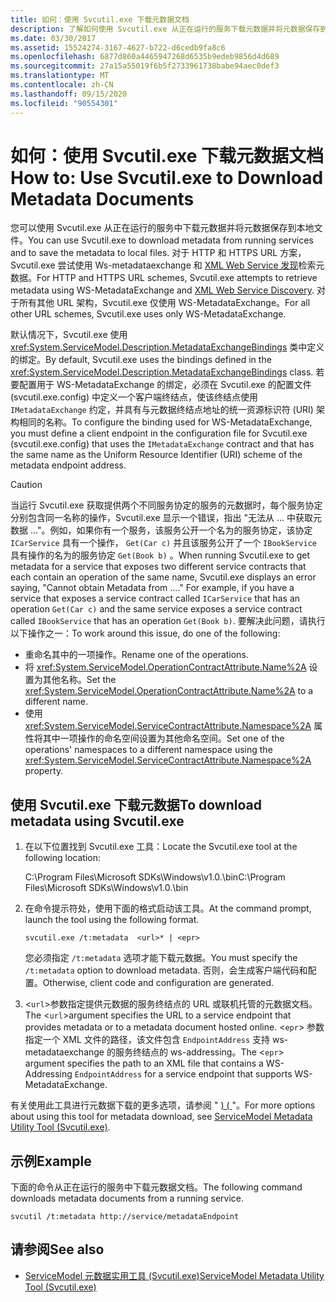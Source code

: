 ```yaml
---
title: 如何：使用 Svcutil.exe 下载元数据文档
description: 了解如何使用 Svcutil.exe 从正在运行的服务下载元数据并将元数据保存到本地文件。
ms.date: 03/30/2017
ms.assetid: 15524274-3167-4627-b722-d6cedb9fa8c6
ms.openlocfilehash: 6877d860a4465947268d6535b9edeb9856d4d689
ms.sourcegitcommit: 27a15a55019f6b5f2733961738babe94aec0def3
ms.translationtype: MT
ms.contentlocale: zh-CN
ms.lasthandoff: 09/15/2020
ms.locfileid: "90554301"
---
```

# <a name="how-to-use-svcutilexe-to-download-metadata-documents"></a><span data-ttu-id="0c2cb-103">如何：使用 Svcutil.exe 下载元数据文档</span><span class="sxs-lookup"><span data-stu-id="0c2cb-103">How to: Use Svcutil.exe to Download Metadata Documents</span></span>
<span data-ttu-id="0c2cb-104">您可以使用 Svcutil.exe 从正在运行的服务中下载元数据并将元数据保存到本地文件。</span><span class="sxs-lookup"><span data-stu-id="0c2cb-104">You can use Svcutil.exe to download metadata from running services and to save the metadata to local files.</span></span> <span data-ttu-id="0c2cb-105">对于 HTTP 和 HTTPS URL 方案，Svcutil.exe 尝试使用 Ws-metadataexchange 和 [XML Web Service 发现](/previous-versions/dotnet/netframework-4.0/fxx6cfx2(v=vs.100))检索元数据。</span><span class="sxs-lookup"><span data-stu-id="0c2cb-105">For HTTP and HTTPS URL schemes, Svcutil.exe attempts to retrieve metadata using WS-MetadataExchange and [XML Web Service Discovery](/previous-versions/dotnet/netframework-4.0/fxx6cfx2(v=vs.100)).</span></span> <span data-ttu-id="0c2cb-106">对于所有其他 URL 架构，Svcutil.exe 仅使用 WS-MetadataExchange。</span><span class="sxs-lookup"><span data-stu-id="0c2cb-106">For all other URL schemes, Svcutil.exe uses only WS-MetadataExchange.</span></span>  
  
 <span data-ttu-id="0c2cb-107">默认情况下，Svcutil.exe 使用 <xref:System.ServiceModel.Description.MetadataExchangeBindings> 类中定义的绑定。</span><span class="sxs-lookup"><span data-stu-id="0c2cb-107">By default, Svcutil.exe uses the bindings defined in the <xref:System.ServiceModel.Description.MetadataExchangeBindings> class.</span></span> <span data-ttu-id="0c2cb-108">若要配置用于 WS-MetadataExchange 的绑定，必须在 Svcutil.exe 的配置文件 (svcutil.exe.config) 中定义一个客户端终结点，使该终结点使用 `IMetadataExchange` 约定，并具有与元数据终结点地址的统一资源标识符 (URI) 架构相同的名称。</span><span class="sxs-lookup"><span data-stu-id="0c2cb-108">To configure the binding used for WS-MetadataExchange, you must define a client endpoint in the configuration file for Svcutil.exe (svcutil.exe.config) that uses the `IMetadataExchange` contract and that has the same name as the Uniform Resource Identifier (URI) scheme of the metadata endpoint address.</span></span>  
  
> [!CAUTION]
> <span data-ttu-id="0c2cb-109">当运行 Svcutil.exe 获取提供两个不同服务协定的服务的元数据时，每个服务协定分别包含同一名称的操作，Svcutil.exe 显示一个错误，指出 "无法从 ... 中获取元数据 ..."。例如，如果你有一个服务，该服务公开一个名为的服务协定，该协定 `ICarService` 具有一个操作， `Get(Car c)` 并且该服务公开了一个 `IBookService` 具有操作的名为的服务协定 `Get(Book b)` 。</span><span class="sxs-lookup"><span data-stu-id="0c2cb-109">When running Svcutil.exe to get metadata for a service that exposes two different service contracts that each contain an operation of the same name, Svcutil.exe displays an error saying, "Cannot obtain Metadata from ...." For example, if you have a service that exposes a service contract called `ICarService` that has an operation `Get(Car c)` and the same service exposes a service contract called `IBookService` that has an operation `Get(Book b)`.</span></span> <span data-ttu-id="0c2cb-110">要解决此问题，请执行以下操作之一：</span><span class="sxs-lookup"><span data-stu-id="0c2cb-110">To work around this issue, do one of the following:</span></span>
>
> - <span data-ttu-id="0c2cb-111">重命名其中的一项操作。</span><span class="sxs-lookup"><span data-stu-id="0c2cb-111">Rename one of the operations.</span></span>
> - <span data-ttu-id="0c2cb-112">将 <xref:System.ServiceModel.OperationContractAttribute.Name%2A> 设置为其他名称。</span><span class="sxs-lookup"><span data-stu-id="0c2cb-112">Set the <xref:System.ServiceModel.OperationContractAttribute.Name%2A> to a different name.</span></span>
> - <span data-ttu-id="0c2cb-113">使用 <xref:System.ServiceModel.ServiceContractAttribute.Namespace%2A> 属性将其中一项操作的命名空间设置为其他命名空间。</span><span class="sxs-lookup"><span data-stu-id="0c2cb-113">Set one of the operations' namespaces to a different namespace using the <xref:System.ServiceModel.ServiceContractAttribute.Namespace%2A> property.</span></span>
  
## <a name="to-download-metadata-using-svcutilexe"></a><span data-ttu-id="0c2cb-114">使用 Svcutil.exe 下载元数据</span><span class="sxs-lookup"><span data-stu-id="0c2cb-114">To download metadata using Svcutil.exe</span></span>  
  
1. <span data-ttu-id="0c2cb-115">在以下位置找到 Svcutil.exe 工具：</span><span class="sxs-lookup"><span data-stu-id="0c2cb-115">Locate the Svcutil.exe tool at the following location:</span></span>  
  
     <span data-ttu-id="0c2cb-116">C:\Program Files\Microsoft SDKs\Windows\v1.0.\bin</span><span class="sxs-lookup"><span data-stu-id="0c2cb-116">C:\Program Files\Microsoft SDKs\Windows\v1.0.\bin</span></span>  
  
2. <span data-ttu-id="0c2cb-117">在命令提示符处，使用下面的格式启动该工具。</span><span class="sxs-lookup"><span data-stu-id="0c2cb-117">At the command prompt, launch the tool using the following format.</span></span>  
  
    ```console
    svcutil.exe /t:metadata  <url>* | <epr>  
    ```  
  
     <span data-ttu-id="0c2cb-118">您必须指定 `/t:metadata` 选项才能下载元数据。</span><span class="sxs-lookup"><span data-stu-id="0c2cb-118">You must specify the `/t:metadata` option to download metadata.</span></span> <span data-ttu-id="0c2cb-119">否则，会生成客户端代码和配置。</span><span class="sxs-lookup"><span data-stu-id="0c2cb-119">Otherwise, client code and configuration are generated.</span></span>  
  
3. <span data-ttu-id="0c2cb-120"><`url`>参数指定提供元数据的服务终结点的 URL 或联机托管的元数据文档。</span><span class="sxs-lookup"><span data-stu-id="0c2cb-120">The <`url`>argument specifies the URL to a service endpoint that provides metadata or to a metadata document hosted online.</span></span> <span data-ttu-id="0c2cb-121"><`epr`> 参数指定一个 XML 文件的路径，该文件包含 `EndpointAddress` 支持 ws-metadataexchange 的服务终结点的 ws-addressing。</span><span class="sxs-lookup"><span data-stu-id="0c2cb-121">The <`epr`> argument specifies the path to an XML file that contains a WS-Addressing `EndpointAddress` for a service endpoint that supports WS-MetadataExchange.</span></span>  
  
 <span data-ttu-id="0c2cb-122">有关使用此工具进行元数据下载的更多选项，请参阅 " [)  ( ](../servicemodel-metadata-utility-tool-svcutil-exe.md)"。</span><span class="sxs-lookup"><span data-stu-id="0c2cb-122">For more options about using this tool for metadata download, see [ServiceModel Metadata Utility Tool (Svcutil.exe)](../servicemodel-metadata-utility-tool-svcutil-exe.md).</span></span>  
  
## <a name="example"></a><span data-ttu-id="0c2cb-123">示例</span><span class="sxs-lookup"><span data-stu-id="0c2cb-123">Example</span></span>  
 <span data-ttu-id="0c2cb-124">下面的命令从正在运行的服务中下载元数据文档。</span><span class="sxs-lookup"><span data-stu-id="0c2cb-124">The following command downloads metadata documents from a running service.</span></span>  
  
```console
svcutil /t:metadata http://service/metadataEndpoint  
```  
  
## <a name="see-also"></a><span data-ttu-id="0c2cb-125">请参阅</span><span class="sxs-lookup"><span data-stu-id="0c2cb-125">See also</span></span>

- [<span data-ttu-id="0c2cb-126">ServiceModel 元数据实用工具 (Svcutil.exe)</span><span class="sxs-lookup"><span data-stu-id="0c2cb-126">ServiceModel Metadata Utility Tool (Svcutil.exe)</span></span>](../servicemodel-metadata-utility-tool-svcutil-exe.md)
